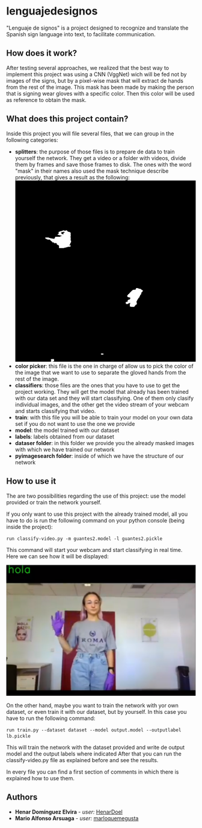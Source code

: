 # lenguajedesignos
"Lenguaje de signos" is a project designed to recognize and translate the Spanish sign language into text, to facilitate communication.
## How does it work?
After testing several approaches, we realized that the best way to implement this project was using a CNN (VggNet) wich will be fed not by
images of the signs, but by a pixel-wise mask that will extract de hands from the rest of the image. This mask has been made by making the
person that is signing wear gloves with a specific color. Then this color will be used as reference to obtain the mask.
## What does this project contain?
Inside this project you will file several files, that we can group in the following categories:
* **splitters**: the purpose of those files is to prepare de data to train yourself the network. 
They get a video or a folder with videos, divide them by frames and save those frames to disk. 
The ones with the word "mask" in their names also used the mask technique describe previously, that gives a result as the following:
![Masking result](/datasetguantes2/adios/0-1.jpg)
* **color picker**: this file is the one in charge of allow us to pick the color of the image that we want to use to separate the gloved 
hands from the rest of the image.
* **classifiers**: those files are the ones that you have to use to get the project working. They will get the model that already has been
trained with our data set and they will start classifying. One of them only clasify individual images, and the other get the video stream
of your webcam and starts classifying that video.
* **train**: with this file you will be able to train your model on your own data set if you do not want to use the one we provide
* **model**: the model trained with our dataset
* **labels**: labels obtained from our dataset
* **dataser folder**: in this folder we provide you the already masked images with which we have trained our network
* **pyimagesearch folder**: inside of which we have the structure of our network

## How to use it
The are two possibilities regarding the use of this project: use the model provided or train the network yourself.

If you only want to use this project with the already trained model, all you have to do is run the following command 
on your python console (being inside the project):

```
run classify-video.py -m guantes2.model -l guantes2.pickle
```
This command will start your webcam and start classifying in real time. Here we can see how it will be displayed:

![Use example](captura_github.PNG)

On the other hand, maybe you want to train the network with yor own dataset, or even train it with our dataset, but by yourself.
In this case you have to run the following command:
```
run train.py --dataset dataset --model output.model --outputlabel lb.pickle
```

This will train the network with the dataset provided and write de output model and the output labels where indicated
After that you can run the classify-video.py file as explained before and see the results.

In every file you can find a first section of comments in which there is explained how to use them.

## Authors

* **Henar Domínguez Elvira** - *user:*  [HenarDoel](https://github.com/HenarDoel)
* **Mario Alfonso Arsuaga** - *user:*  [marloquemegusta](https://github.com/marloquemegusta)
